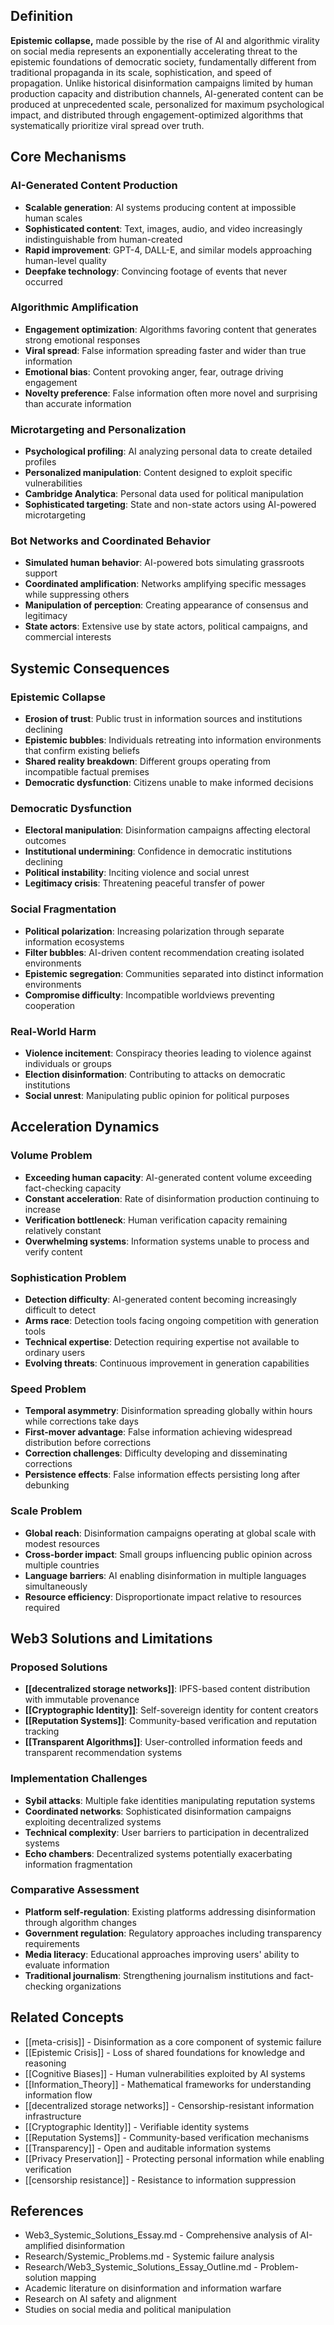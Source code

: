 
## Definition

**Epistemic collapse,** made possible by the rise of AI and algorithmic virality on social media represents an exponentially accelerating threat to the epistemic foundations of democratic society, fundamentally different from traditional propaganda in its scale, sophistication, and speed of propagation. Unlike historical disinformation campaigns limited by human production capacity and distribution channels, AI-generated content can be produced at unprecedented scale, personalized for maximum psychological impact, and distributed through engagement-optimized algorithms that systematically prioritize viral spread over truth.

## Core Mechanisms

### AI-Generated Content Production
- **Scalable generation**: AI systems producing content at impossible human scales
- **Sophisticated content**: Text, images, audio, and video increasingly indistinguishable from human-created
- **Rapid improvement**: GPT-4, DALL-E, and similar models approaching human-level quality
- **Deepfake technology**: Convincing footage of events that never occurred

### Algorithmic Amplification
- **Engagement optimization**: Algorithms favoring content that generates strong emotional responses
- **Viral spread**: False information spreading faster and wider than true information
- **Emotional bias**: Content provoking anger, fear, outrage driving engagement
- **Novelty preference**: False information often more novel and surprising than accurate information

### Microtargeting and Personalization
- **Psychological profiling**: AI analyzing personal data to create detailed profiles
- **Personalized manipulation**: Content designed to exploit specific vulnerabilities
- **Cambridge Analytica**: Personal data used for political manipulation
- **Sophisticated targeting**: State and non-state actors using AI-powered microtargeting

### Bot Networks and Coordinated Behavior
- **Simulated human behavior**: AI-powered bots simulating grassroots support
- **Coordinated amplification**: Networks amplifying specific messages while suppressing others
- **Manipulation of perception**: Creating appearance of consensus and legitimacy
- **State actors**: Extensive use by state actors, political campaigns, and commercial interests

## Systemic Consequences

### Epistemic Collapse
- **Erosion of trust**: Public trust in information sources and institutions declining
- **Epistemic bubbles**: Individuals retreating into information environments that confirm existing beliefs
- **Shared reality breakdown**: Different groups operating from incompatible factual premises
- **Democratic dysfunction**: Citizens unable to make informed decisions

### Democratic Dysfunction
- **Electoral manipulation**: Disinformation campaigns affecting electoral outcomes
- **Institutional undermining**: Confidence in democratic institutions declining
- **Political instability**: Inciting violence and social unrest
- **Legitimacy crisis**: Threatening peaceful transfer of power

### Social Fragmentation
- **Political polarization**: Increasing polarization through separate information ecosystems
- **Filter bubbles**: AI-driven content recommendation creating isolated environments
- **Epistemic segregation**: Communities separated into distinct information environments
- **Compromise difficulty**: Incompatible worldviews preventing cooperation

### Real-World Harm
- **Violence incitement**: Conspiracy theories leading to violence against individuals or groups
- **Election disinformation**: Contributing to attacks on democratic institutions
- **Social unrest**: Manipulating public opinion for political purposes

## Acceleration Dynamics

### Volume Problem
- **Exceeding human capacity**: AI-generated content volume exceeding fact-checking capacity
- **Constant acceleration**: Rate of disinformation production continuing to increase
- **Verification bottleneck**: Human verification capacity remaining relatively constant
- **Overwhelming systems**: Information systems unable to process and verify content

### Sophistication Problem
- **Detection difficulty**: AI-generated content becoming increasingly difficult to detect
- **Arms race**: Detection tools facing ongoing competition with generation tools
- **Technical expertise**: Detection requiring expertise not available to ordinary users
- **Evolving threats**: Continuous improvement in generation capabilities

### Speed Problem
- **Temporal asymmetry**: Disinformation spreading globally within hours while corrections take days
- **First-mover advantage**: False information achieving widespread distribution before corrections
- **Correction challenges**: Difficulty developing and disseminating corrections
- **Persistence effects**: False information effects persisting long after debunking

### Scale Problem
- **Global reach**: Disinformation campaigns operating at global scale with modest resources
- **Cross-border impact**: Small groups influencing public opinion across multiple countries
- **Language barriers**: AI enabling disinformation in multiple languages simultaneously
- **Resource efficiency**: Disproportionate impact relative to resources required

## Web3 Solutions and Limitations

### Proposed Solutions
- **[[decentralized storage networks]]**: IPFS-based content distribution with immutable provenance
- **[[Cryptographic Identity]]**: Self-sovereign identity for content creators
- **[[Reputation Systems]]**: Community-based verification and reputation tracking
- **[[Transparent Algorithms]]**: User-controlled information feeds and transparent recommendation systems

### Implementation Challenges
- **Sybil attacks**: Multiple fake identities manipulating reputation systems
- **Coordinated networks**: Sophisticated disinformation campaigns exploiting decentralized systems
- **Technical complexity**: User barriers to participation in decentralized systems
- **Echo chambers**: Decentralized systems potentially exacerbating information fragmentation

### Comparative Assessment
- **Platform self-regulation**: Existing platforms addressing disinformation through algorithm changes
- **Government regulation**: Regulatory approaches including transparency requirements
- **Media literacy**: Educational approaches improving users' ability to evaluate information
- **Traditional journalism**: Strengthening journalism institutions and fact-checking organizations

## Related Concepts

- [[meta-crisis]] - Disinformation as a core component of systemic failure
- [[Epistemic Crisis]] - Loss of shared foundations for knowledge and reasoning
- [[Cognitive Biases]] - Human vulnerabilities exploited by AI systems
- [[Information_Theory]] - Mathematical frameworks for understanding information flow
- [[decentralized storage networks]] - Censorship-resistant information infrastructure
- [[Cryptographic Identity]] - Verifiable identity systems
- [[Reputation Systems]] - Community-based verification mechanisms
- [[Transparency]] - Open and auditable information systems
- [[Privacy Preservation]] - Protecting personal information while enabling verification
- [[censorship resistance]] - Resistance to information suppression

## References

- Web3_Systemic_Solutions_Essay.md - Comprehensive analysis of AI-amplified disinformation
- Research/Systemic_Problems.md - Systemic failure analysis
- Research/Web3_Systemic_Solutions_Essay_Outline.md - Problem-solution mapping
- Academic literature on disinformation and information warfare
- Research on AI safety and alignment
- Studies on social media and political manipulation